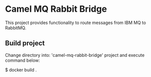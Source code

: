 # Camel MQ Rabbit Bridge 
  
This project provides functionality to route messages from IBM MQ to RabbitMQ.

## Build project 

Change directory into: 'camel-mq-rabbit-bridge' project and execute command below:  

$ docker build .